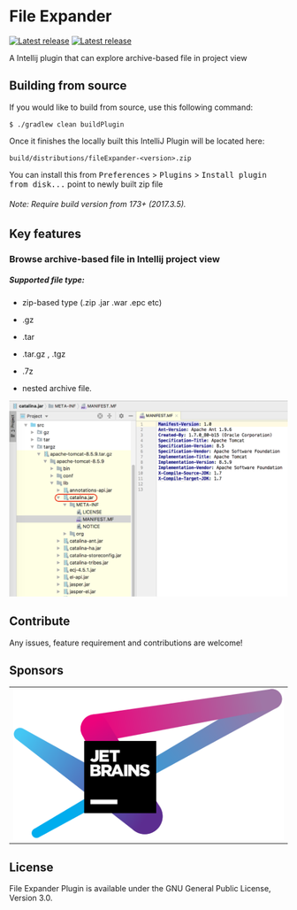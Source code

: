 # File Expander
[![Latest release](https://img.shields.io/jetbrains/plugin/v/11940.svg?colorB=blue&label=File%20Expander&style=popout)](https://plugins.jetbrains.com/plugin/11940-file-expander)
[![Latest release](https://img.shields.io/jetbrains/plugin/d/11940-file-expander.svg?color=brightgreen&label=Downloads&style=popout)](https://plugins.jetbrains.com/plugin/11940-file-expander)

A Intellij plugin that can explore archive-based file in project view

## Building from source
If you would like to build from source, use this following command:

```
$ ./gradlew clean buildPlugin
```

Once it finishes the locally built this IntelliJ Plugin will be located here:

```
build/distributions/fileExpander-<version>.zip
```

You can install this from <kbd>Preferences</kbd> > <kbd>Plugins</kbd> > <kbd>Install plugin from disk...</kbd> point to newly built zip file

###### Note: Require build version from 173+ (2017.3.5).

## Key features

### Browse archive-based file in Intellij project view

##### Supported file type: 
* zip-based type (.zip .jar .war .epc etc)

* .gz

* .tar

* .tar.gz , .tgz

* .7z

* nested archive file.

<img src="https://raw.githubusercontent.com/Camork/file-expander-plugin/master/images/screenshot.png" width="650">

## Contribute

Any issues, feature requirement and contributions are welcome!

## Sponsors

<table>
      <td>
        <a href="https://www.jetbrains.com/?from=file-expander-plugin" target="_blank">
            <img src="https://raw.githubusercontent.com/Camork/file-expander-plugin/master/images/jetbrains.svg" alt="JetBrains" title="Development powered by JetBrains.">
        </a>
      </td>
</table>

## License

File Expander Plugin is available under the GNU General Public License, Version 3.0.
